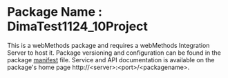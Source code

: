 # Package Name : DimaTest1124_10Project
This is a webMethods package and requires a webMethods Integration Server to host it. Package versioning and configuration can be found in the package [manifest](./DimaTest1124_10Project/manifest.v3) file. Service and API documentation is available on the package's home page http://&lt;server&gt;:&lt;port&gt;/&lt;packagename>.